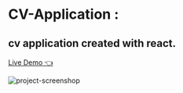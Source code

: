 # CV-Application : 

 ## cv application created with react.
 
[Live Demo  👈](https://cv-application-swart-seven.vercel.app/)

![project-screenshop](https://github.com/user-attachments/assets/773c4f47-d06a-4f31-93a7-918bfb5905b9)

